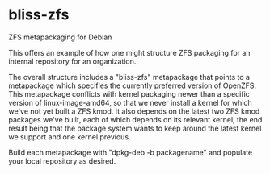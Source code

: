 # bliss-zfs
ZFS metapackaging for Debian

This offers an example of how one might structure ZFS packaging for an
internal repository for an organization.

The overall structure includes a "bliss-zfs" metapackage that points to a
metapackage which specifies the currently preferred version of OpenZFS.
This metapackage conflicts with kernel packaging newer than a specific
version of linux-image-amd64, so that we never install a kernel for which
we've not yet built a ZFS kmod. It also depends on the latest two ZFS kmod
packages we've built, each of which depends on its relevant kernel, the end
result being that the package system wants to keep around the latest kernel
we support and one kernel previous.

Build each metapackage with "dpkg-deb -b packagename" and populate your
local repository as desired.

